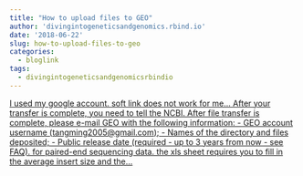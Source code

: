 ```yaml
---
title: "How to upload files to GEO"
author: 'divingintogeneticsandgenomics.rbind.io'
date: '2018-06-22'
slug: how-to-upload-files-to-geo
categories:
  - bloglink
tags:
  - divingintogeneticsandgenomicsrbindio
---
```


[I used my google account. soft link does not work for me... After your transfer is complete, you need to tell the NCBI. After file transfer is complete, please e-mail GEO with the following information: - GEO account username (tangming2005@gmail.com); - Names of the directory and files deposited; - Public release date (required - up to 3 years from now - see FAQ). for paired-end sequencing data. the xls sheet requires you to fill in the average insert size and the...<click to read more>](https://divingintogeneticsandgenomics.rbind.io/post/how-to-upload-files-to-geo/)

